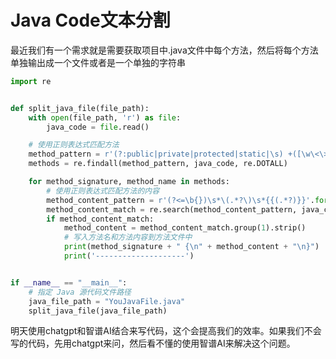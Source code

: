 # Java Code文本分割

最近我们有一个需求就是需要获取项目中.java文件中每个方法，然后将每个方法单独输出成一个文件或者是一个单独的字符串

```python
import re


def split_java_file(file_path):
    with open(file_path, 'r') as file:
        java_code = file.read()

    # 使用正则表达式匹配方法
    method_pattern = r'(?:public|private|protected|static|\s) +([\w\<\>\[\]]+\s+(\w+)) *\(.*?\) *{'
    methods = re.findall(method_pattern, java_code, re.DOTALL)

    for method_signature, method_name in methods:
        # 使用正则表达式匹配方法的内容
        method_content_pattern = r'(?<=\b{})\s*\(.*?\)\s*{{(.*?)}}'.format(method_name)
        method_content_match = re.search(method_content_pattern, java_code, re.DOTALL)
        if method_content_match:
            method_content = method_content_match.group(1).strip()
            # 写入方法名和方法内容到方法文件中
            print(method_signature + " {\n" + method_content + "\n}")
            print('--------------------')


if __name__ == "__main__":
    # 指定 Java 源代码文件路径
    java_file_path = "YouJavaFile.java"
    split_java_file(java_file_path)

```

明天使用chatgpt和智谱AI结合来写代码，这个会提高我们的效率。如果我们不会写的代码，先用chatgpt来问，然后看不懂的使用智谱AI来解决这个问题。